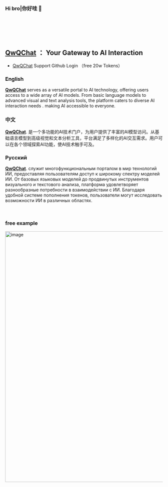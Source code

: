 ### Hi bro|你好哇 👋
<br>
<br>
<br>
<br>


## **[QwQChat](https://qwq.chat)** ： Your Gateway to AI Interaction

* [QwQChat](https://qwq.chat) Support Github Login （free 20w Tokens）

### English

**[QwQChat](https://qwq.chat)** serves as a versatile portal to AI technology, offering users access to a wide array of AI models. From basic language models to advanced visual and text analysis tools, the platform caters to diverse AI interaction needs . making AI accessible to everyone.

### 中文
**[QwQChat](https://qwq.chat)**. 是一个多功能的AI技术门户，为用户提供了丰富的AI模型访问。从基础语言模型到高级视觉和文本分析工具，平台满足了多样化的AI交互需求。用户可以在各个领域探索AI功能，使AI技术触手可及。

### Русский
**[QwQChat](https://qwq.chat)**. служит многофункциональным порталом в мир технологий ИИ, предоставляя пользователям доступ к широкому спектру моделей ИИ. От базовых языковых моделей до продвинутых инструментов визуального и текстового анализа, платформа удовлетворяет разнообразные потребности в взаимодействии с ИИ. Благодаря удобной системе пополнения токенов, пользователи могут исследовать возможности ИИ в различных областях.

<br>

### free example

<img width="800" hight="600"  alt="image" src="https://github.com/user-attachments/assets/2a8f42f6-cd51-4231-aac5-2275abcf07a1" />




<!-- [![uk-wakatime stats](https://github-readme-stats.vercel.app/api/wakatime?username=uk0&layout=compact)]() -->
